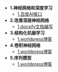 * **1\.神经网络和深度学习**
    * [1.百度AI接口](./Python库学习/1.百度AI接口.md)
* **2\.改善深层神经网络**
    * [1.docsify文档编写](./其他库学习/1.docsify文档编写.md)
* **3\.结构化机器学习**
    * [1.worldpress博客](./环境搭建教程/1.worldpress博客.md)
* **4\.卷积神经网络**
    * [1.worldpress博客](./环境搭建教程/1.worldpress博客.md)
* **5\.序列模型**
    * [1.worldpress博客](./环境搭建教程/1.worldpress博客.md)